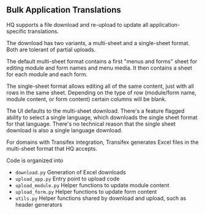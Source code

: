 Bulk Application Translations
-----------------------------

HQ supports a file download and re-upload to update all application-specific translations.

The download has two variants, a multi-sheet and a single-sheet format. Both are tolerant of partial uploads.

The default multi-sheet format contains a first "menus and forms" sheet for editing module and form names and menu media. It then contains a sheet for each module and each form.

The single-sheet format allows editing all of the same content, just with all rows in the same sheet. Depending on the type of row (module/form name, module content, or form content) certain columns will be blank.

The UI defaults to the multi-sheet download. There's a feature flagged ability to select a single language, which downloads the single sheet format for that language. There's no technical reason that the single sheet download is also a single language download.

For domains with Transifex integration, Transifex generates Excel files in the multi-sheet format that HQ accepts.

Code is organized into
- `download.py` Generation of Excel downloads
- `upload_app.py` Entry point to upload code
- `upload_module.py` Helper functions to update module content
- `upload_form.py` Helper functions to update form content
- `utils.py` Helper functions shared by download and upload, such as header generators
